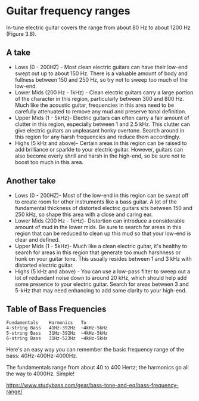 # Guitar frequency ranges

In-tune electric guitar covers the range from about 80 Hz to about 1200 Hz
(Figure 3.8).

## A take

- Lows (0 - 200HZ) - Most clean electric guitars can have their low-end swept
  out up to about 150 Hz. There is a valuable amount of body and fullness
  between 150 and 250 Hz, so try not to sweep too much of the low-end.
- Lower Mids (200 Hz - 1kHz) - Clean electric guitars carry a large portion of
  the character in this region, particularly between 300 and 800 Hz. Much like
  the acoustic guitar, frequencies in this area need to be carefully attenuated
  to remove any mud and preserve tonal definition.
- Upper Mids (1 - 5kHz)- Electric guitars can often carry a fair amount of
  clutter in this region, especially between 1 and 2.5 kHz. This clutter can
  give electric guitars an unpleasant honky overtone. Search around in this
  region for any harsh frequencies and reduce them accordingly.
- Highs (5 kHz and above)- Certain areas in this region can be raised to add
  brilliance or sparkle to your electric guitar. However, guitars can also
  become overly shrill and harsh in the high-end, so be sure not to boost too
  much in this area.

## Another take

- Lows (0 - 200HZ)- Most of the low-end in this region can be swept off to
  create room for other instruments like a bass guitar. A lot of the fundamental
  thickness of distorted electric guitars sits between 150 and 250 kHz, so shape
  this area with a close and caring ear.
- Lower Mids (200 Hz - 1kHz)- Distortion can introduce a considerable amount of
  mud in the lower mids. Be sure to search for areas in this region that can be
  reduced to clean up this mud so that your low-end is clear and defined.
- Upper Mids (1 - 5kHz)- Much like a clean electric guitar, it's healthy to
  search for areas in this region that generate too much harshness or honk on
  your guitar tone. This usually resides between 1 and 3 kHz with distorted
  electric guitar.
- Highs (5 kHz and above) - You can use a low-pass filter to sweep out a lot of
  redundant noise down to around 20 kHz, which should help add some presence to
  your electric guitar. Search for areas between 3 and 5-kHz that may need
  enhancing to add some clarity to your high-end.

## Table of Bass Frequencies

```
Fundamentals	Harmonics   To
4-string Bass	41Hz-392Hz	~4kHz-5kHz
5-string Bass	31Hz-392Hz	~4kHz-5kHz
6-string Bass	31Hz-523Hz	~4kHz-5kHz
```

Here's an easy way you can remember the basic frequency range of the bass:
40Hz-400Hz-4000Hz.

The fundamentals range from about 40 to 400 Hertz; the harmonics go all the way
to 4000Hz. Simple!

https://www.studybass.com/gear/bass-tone-and-eq/bass-frequency-range/
